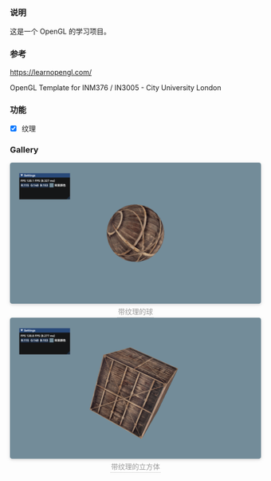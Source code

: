 ### 说明

这是一个 OpenGL 的学习项目。

### 

### 参考

https://learnopengl.com/

OpenGL Template for INM376 / IN3005 - City University London 



### 功能

+ [x] 纹理



### Gallery

<center>
    <img style="border-radius: 0.3125em;    
                box-shadow: 0 2px 4px 0 rgba(34,36,38,.12),0 2px 10px 0 rgba(34,36,38,.08);"     				src="readme.assets/Tex_Sphere.png">    
    <br>
    <div style="color:orange; border-bottom: 1px solid #d9d9d9;    
                display: inline-block;    
                color: #999;    
                padding: 2px;">
        带纹理的球
    </div> 
</center>

<center>
    <img style="border-radius: 0.3125em;    
                box-shadow: 0 2px 4px 0 rgba(34,36,38,.12),0 2px 10px 0 rgba(34,36,38,.08);"     				src="readme.assets/Tex_Cube.png">    
    <br>
    <div style="color:orange; border-bottom: 1px solid #d9d9d9;    
                display: inline-block;    
                color: #999;    
                padding: 2px;">
        带纹理的立方体
    </div> 
</center>

